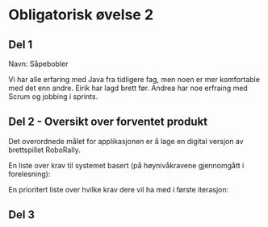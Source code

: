 # Obligatorisk øvelse 2

## Del 1


Navn: Såpebobler 

Vi har alle erfaring med Java fra tidligere fag, men noen er mer komfortable med det enn andre. Eirik har lagd brett før. 
Andrea har noe erfraing med Scrum og jobbing i sprints. 


## Del 2 - Oversikt over forventet produkt

Det overordnede målet for applikasjonen er å lage en digital versjon av brettspillet RoboRally.

En liste over krav til systemet basert (på høynivåkravene gjennomgått i forelesning):


En prioritert liste over hvilke krav dere vil ha med i første iterasjon:

## Del 3

